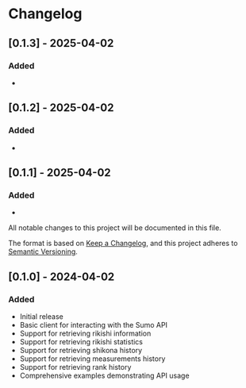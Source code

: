 # Changelog

## [0.1.3] - 2025-04-02

### Added
- 

## [0.1.2] - 2025-04-02

### Added
- 

## [0.1.1] - 2025-04-02

### Added
- 

All notable changes to this project will be documented in this file.

The format is based on [Keep a Changelog](https://keepachangelog.com/en/1.0.0/),
and this project adheres to [Semantic Versioning](https://semver.org/spec/v2.0.0.html).

## [0.1.0] - 2024-04-02

### Added
- Initial release
- Basic client for interacting with the Sumo API
- Support for retrieving rikishi information
- Support for retrieving rikishi statistics
- Support for retrieving shikona history
- Support for retrieving measurements history
- Support for retrieving rank history
- Comprehensive examples demonstrating API usage 